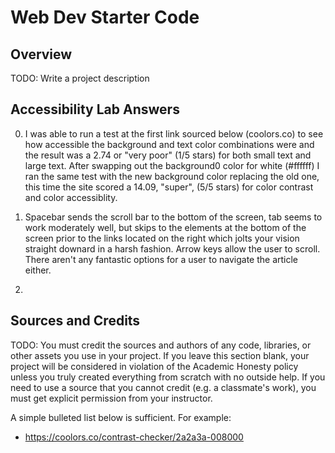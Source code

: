 # Web Dev Starter Code

## Overview

TODO: Write a project description

## Accessibility Lab Answers

0. I was able to run a test at the first link sourced below (coolors.co) to see
how accessible the background and text color combinations were and the result 
was a 2.74 or "very poor" (1/5 stars) for both small text and large text. After
swapping out the background0 color for white (#ffffff) I ran the same test with the 
new background color replacing the old one, this time the site scored a 14.09, "super",
(5/5 stars) for color contrast and color accessiblity.

1. Spacebar sends the scroll bar to the bottom of the screen, tab seems to work moderately 
well, but skips to the elements at the bottom of the screen prior to the links located on 
the right which jolts your vision straight downard in a harsh fashion. Arrow keys allow
the user to scroll. There aren't any fantastic options for a user to navigate the article
either. 

2. 

## Sources and Credits

TODO: You must credit the sources and authors of any code, libraries, or other
assets you use in your project. If you leave this section blank, your project
will be considered in violation of the Academic Honesty policy unless you truly
created everything from scratch with no outside help. If you need to use a
source that you cannot credit (e.g. a classmate's work), you must get explicit
permission from your instructor.

A simple bulleted list below is sufficient. For example:

- https://coolors.co/contrast-checker/2a2a3a-008000
